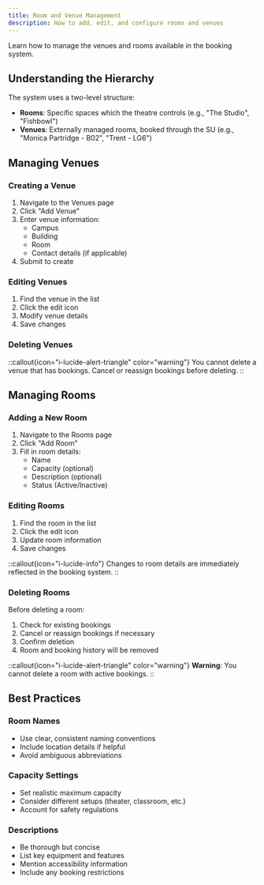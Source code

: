 ```yaml
---
title: Room and Venue Management
description: How to add, edit, and configure rooms and venues
---
```


Learn how to manage the venues and rooms available in the booking system.

## Understanding the Hierarchy

The system uses a two-level structure:


- **Rooms**: Specific spaces which the theatre controls (e.g., "The Studio", "Fishbowl")
- **Venues**: Externally managed rooms, booked through the SU (e.g., "Monica Partridge - B02", "Trent - LG6")

## Managing Venues

### Creating a Venue

1. Navigate to the Venues page
2. Click "Add Venue"
3. Enter venue information:
   - Campus
   - Building
   - Room
   - Contact details (if applicable)
4. Submit to create

### Editing Venues

1. Find the venue in the list
2. Click the edit icon
3. Modify venue details
4. Save changes

### Deleting Venues

::callout{icon="i-lucide-alert-triangle" color="warning"}
You cannot delete a venue that has bookings. Cancel or reassign bookings before deleting.
::

## Managing Rooms

### Adding a New Room

1. Navigate to the Rooms page
2. Click "Add Room"
3. Fill in room details:
   - Name
   - Capacity (optional)
   - Description (optional)
   - Status (Active/Inactive)

### Editing Rooms

1. Find the room in the list
2. Click the edit icon
3. Update room information
4. Save changes

::callout{icon="i-lucide-info"}
Changes to room details are immediately reflected in the booking system.
::

### Deleting Rooms

Before deleting a room:

1. Check for existing bookings
2. Cancel or reassign bookings if necessary
3. Confirm deletion
4. Room and booking history will be removed

::callout{icon="i-lucide-alert-triangle" color="warning"}
**Warning**: You cannot delete a room with active bookings.
::

## Best Practices

### Room Names
- Use clear, consistent naming conventions
- Include location details if helpful
- Avoid ambiguous abbreviations

### Capacity Settings
- Set realistic maximum capacity
- Consider different setups (theater, classroom, etc.)
- Account for safety regulations

### Descriptions
- Be thorough but concise
- List key equipment and features
- Mention accessibility information
- Include any booking restrictions
